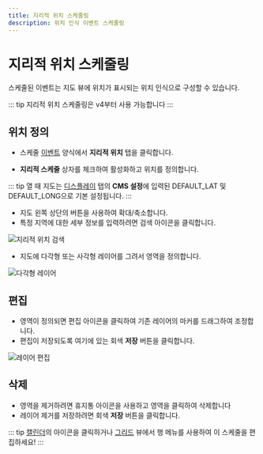 ```yaml
---
title: 지리적 위치 스케줄링
description: 위치 인식 이벤트 스케줄링
---
```


# 지리적 위치 스케줄링

스케줄된 이벤트는 지도 뷰에 위치가 표시되는 위치 인식으로 구성할 수 있습니다.

::: tip
지리적 위치 스케줄링은 v4부터 사용 가능합니다
:::

## 위치 정의

- 스케줄 [이벤트](/guide/scheduling/events) 양식에서 **지리적 위치** 탭을 클릭합니다.

- **지리적 스케줄** 상자를 체크하여 활성화하고 위치를 정의합니다.

::: tip
열 때 지도는 [디스플레이](/guide/tour/cms-settings#displays) 탭의 **CMS 설정**에 입력된 DEFAULT_LAT 및 DEFAULT_LONG으로 기본 설정됩니다.
:::

- 지도 왼쪽 상단의 버튼을 사용하여 확대/축소합니다.
- 특정 지역에 대한 세부 정보를 입력하려면 검색 아이콘을 클릭합니다.

![지리적 위치 검색](/img/v4_schedule_geolocation_search.png)

- 지도에 다각형 또는 사각형 레이어를 그려서 영역을 정의합니다.

![다각형 레이어](/img/v4_schedule_polygon.png)

## 편집

- 영역이 정의되면 편집 아이콘을 클릭하여 기존 레이어의 마커를 드래그하여 조정합니다.
- 편집이 저장되도록 여기에 있는 회색 **저장** 버튼을 클릭합니다.

![레이어 편집](/img/v4_schedule_edit_layer.png)

## 삭제

- 영역을 제거하려면 휴지통 아이콘을 사용하고 영역을 클릭하여 삭제합니다
- 레이어 제거를 저장하려면 회색 **저장** 버튼을 클릭합니다.

::: tip
[캘린더](/guide/scheduling/management#calendar-view)의 아이콘을 클릭하거나 [그리드](/guide/scheduling/management#grid-view) 뷰에서 행 메뉴를 사용하여 이 스케줄을 편집하세요!
::: 